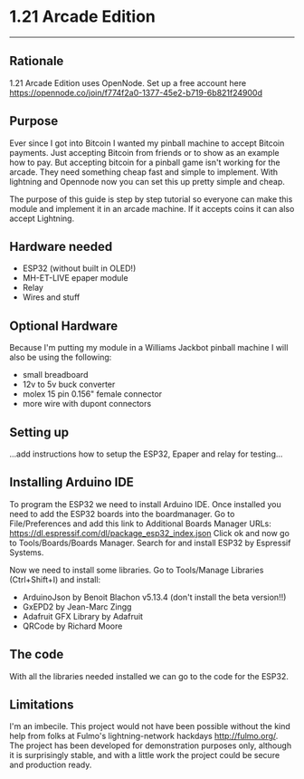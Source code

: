 

# 1.21 Arcade Edition
-------

## Rationale
1.21 Arcade Edition uses OpenNode. Set up a free account here 
https://opennode.co/join/f774f2a0-1377-45e2-b719-6b821f24900d

## Purpose
Ever since I got into Bitcoin I wanted my pinball machine to accept Bitcoin payments. Just accepting Bitcoin from friends or to show as an example how to pay. But accepting bitcoin for a pinball game isn't working for the arcade. They need something cheap fast and simple to implement. With lightning and Opennode now you can set this up pretty simple and cheap. 

The purpose of this guide is step by step tutorial so everyone can make this module and implement it in an arcade machine. If it accepts coins it can also accept Lightning.

## Hardware needed

* ESP32 (without built in OLED!)
* MH-ET-LIVE epaper module 
* Relay
* Wires and stuff

## Optional Hardware
Because I'm putting my module in a Williams Jackbot pinball machine I will also be using the following:
* small breadboard
* 12v to 5v buck converter
* molex 15 pin 0.156" female connector
* more wire with dupont connectors

## Setting up
...add instructions how to setup the ESP32, Epaper and relay for testing...

## Installing Arduino IDE
To program the ESP32 we need to install Arduino IDE. Once installed you need to add the ESP32 boards into the boardmanager.
Go to File/Preferences and add this link to Additional Boards Manager URLs: 
https://dl.espressif.com/dl/package_esp32_index.json
Click ok and now go to Tools/Boards/Boards Manager. Search for and install ESP32 by Espressif Systems.

Now we need to install some libraries. Go to Tools/Manage Libraries (Ctrl+Shift+I) and install:
* ArduinoJson by Benoit Blachon v5.13.4 (don't install the beta version!!)
* GxEPD2 by Jean-Marc Zingg
* Adafruit GFX Library by Adafruit
* QRCode by Richard Moore

## The code
With all the libraries needed installed we can go to the code for the ESP32.



## Limitations 

I'm an imbecile. This project would not have been possible without the kind help from folks at Fulmo's lightning-network hackdays http://fulmo.org/. The project has been developed for demonstration purposes only, although it is surprisingly stable, and with a little work the project could be secure and production ready. 


